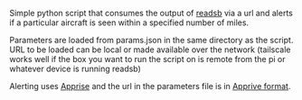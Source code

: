 Simple python script that consumes the output of [readsb](https://github.com/wiedehopf/readsb) via a url and alerts if a particular aircraft is seen within a specified number of miles.

Parameters are loaded from params.json in the same directory as the script. URL to be loaded can be local or made available over the network (tailscale works well if the box you want to run the script on is remote from the pi or whatever device is running readsb)

Alerting uses [Apprise](https://github.com/caronc/apprise) and the url in the parameters file is in [Apprive format](https://github.com/caronc/apprise/wiki).




